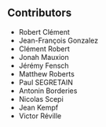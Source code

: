 Contributors
------------


- Robert Clément
- Jean-François Gonzalez
- Clément Robert
- Jonah Mauxion
- Jérémy Fensch
- Matthew Roberts
- Paul SEGRETAIN
- Antonin Borderies
- Nicolas Scepi
- Jean Kempf
- Victor Réville
